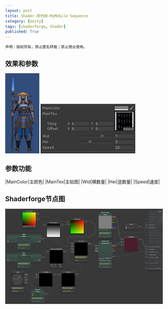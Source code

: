 ```yaml
---
layout: post
title: Shader-序列帧-MyMobile Sequence
category: [Unity]
tags: [shaderforge, Shader]
published: True
---
```



`声明：版权所有，禁止匿名转载；禁止商业使用。`


## 效果和参数 ##
<left>
	<img src="/public/img/Shader-序列帧/1.png">
	<img src="/public/img/Shader-序列帧/2.png">
	</left>

	
## 参数功能 ##

|MainColor|主颜色|
|MainTex|主贴图|
|Wid|横数量|
|Hei|竖数量|
|Speed|速度|


## Shaderforge节点图 ##
<left>
	<img src="/public/img/Shader-序列帧/节点图.png">
	</left>
